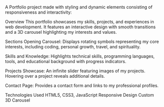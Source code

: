 A Portfolio project made with styling and dynamic elements consisting of responsiveness and interactivity:

Overview
This portfolio showcases my skills, projects, and experiences in web development. It features an interactive design with smooth transitions and a 3D carousel highlighting my interests and values.

Sections
Opening Carousel: Displays rotating symbols representing my core interests, including coding, personal growth, travel, and spirituality.

Skills and Knowledge: Highlights technical skills, programming languages, tools, and educational background with progress indicators.

Projects Showcase: An infinite slider featuring images of my projects. Hovering over a project reveals additional details.

Contact Page: Provides a contact form and links to my professional profiles.

Technologies Used
HTML5, CSS3, JavaScript
Responsive Design
Custom 3D Carousel